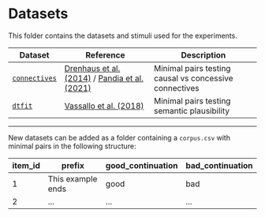 # Datasets

This folder contains the datasets and stimuli used for the experiments.

| Dataset      | Reference    | Description |
|--------------|--------------|-------------|
| [`connectives`](connectives) | [Drenhaus et al. (2014)](https://escholarship.org/uc/item/9q88v0zh) / [Pandia et al. (2021)](https://aclanthology.org/2021.conll-1.29/) | Minimal pairs testing causal vs concessive connectives |
| [`dtfit`](dtfit) | [Vassallo et al. (2018)](https://hal.science/hal-01724286) | Minimal pairs testing semantic plausibility |

---

New datasets can be added as a folder containing a `corpus.csv` with minimal pairs in the following structure:

| item_id      | prefix            | good_continuation | bad_continuation |
|--------------|-------------------|-------------------|------------------|
| 1            | This example ends | good              | bad              |
| 2            | ...               | ...               | ...              |

